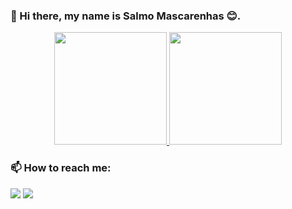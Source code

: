 ### 👋 Hi there, my name is Salmo Mascarenhas 😊. 

<div align="center">
  <a href="https://github.com/salmomascarenhas">
  
  <img height="180em" src="https://github-readme-stats.vercel.app/api?username=salmomascarenhas&show_icons=true&theme=blue-green&include_all_commit=true&count_private=true&show_owner=true"/>
    
  <img height="180em" src="https://github-readme-stats.vercel.app/api/top-langs/?username=salmomascarenhas&layout=compact&langs_count=8&theme=blue-green&hide=C#"/>
</a>
</div>
  
### 📫 How to reach me: 
  
  <div> 
    <a href = "mailto:salmo.cruz@gmail.com"><img src="https://img.shields.io/badge/-Gmail-%23333?style=for-the-badge&logo=gmail&logoColor=white" target="_blank"></a>
    <a href="https://www.linkedin.com/in/salmomascarenhas/" target="_blank"><img src="https://img.shields.io/badge/-LinkedIn-%230077B5?style=for-the-badge&logo=linkedin&logoColor=white" target="_blank"></a> 
  </div>
